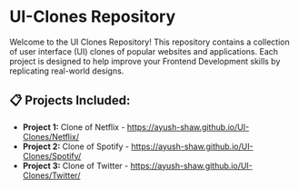 # UI-Clones Repository
Welcome to the UI Clones Repository! This repository contains a collection of user interface (UI) clones of popular websites and applications. Each project is designed to help improve your Frontend Development skills by replicating real-world designs.

## 📋 Projects Included:
- __Project 1:__ Clone of Netflix - https://ayush-shaw.github.io/UI-Clones/Netflix/
- __Project 2:__ Clone of Spotify - https://ayush-shaw.github.io/UI-Clones/Spotify/
- __Project 3:__ Clone of Twitter - https://ayush-shaw.github.io/UI-Clones/Twitter/
